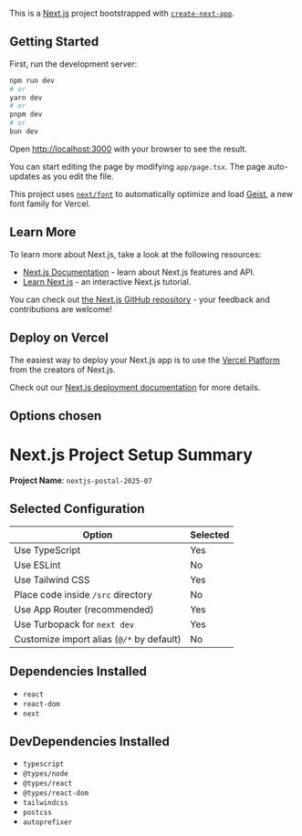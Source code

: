 This is a [Next.js](https://nextjs.org) project bootstrapped with [`create-next-app`](https://nextjs.org/docs/app/api-reference/cli/create-next-app).

## Getting Started

First, run the development server:

```bash
npm run dev
# or
yarn dev
# or
pnpm dev
# or
bun dev
```

Open [http://localhost:3000](http://localhost:3000) with your browser to see the result.

You can start editing the page by modifying `app/page.tsx`. The page auto-updates as you edit the file.

This project uses [`next/font`](https://nextjs.org/docs/app/building-your-application/optimizing/fonts) to automatically optimize and load [Geist](https://vercel.com/font), a new font family for Vercel.

## Learn More

To learn more about Next.js, take a look at the following resources:

- [Next.js Documentation](https://nextjs.org/docs) - learn about Next.js features and API.
- [Learn Next.js](https://nextjs.org/learn) - an interactive Next.js tutorial.

You can check out [the Next.js GitHub repository](https://github.com/vercel/next.js) - your feedback and contributions are welcome!

## Deploy on Vercel

The easiest way to deploy your Next.js app is to use the [Vercel Platform](https://vercel.com/new?utm_medium=default-template&filter=next.js&utm_source=create-next-app&utm_campaign=create-next-app-readme) from the creators of Next.js.

Check out our [Next.js deployment documentation](https://nextjs.org/docs/app/building-your-application/deploying) for more details.

## Options chosen

# Next.js Project Setup Summary

**Project Name**: `nextjs-postal-2025-07`

## Selected Configuration

| Option                                      | Selected |
|--------------------------------------------|----------|
| Use TypeScript                             | Yes      |
| Use ESLint                                 | No       |
| Use Tailwind CSS                           | Yes      |
| Place code inside `/src` directory         | No       |
| Use App Router (recommended)               | Yes      |
| Use Turbopack for `next dev`               | Yes      |
| Customize import alias (`@/*` by default)  | No       |

## Dependencies Installed

- `react`
- `react-dom`
- `next`

## DevDependencies Installed

- `typescript`
- `@types/node`
- `@types/react`
- `@types/react-dom`
- `tailwindcss`
- `postcss`
- `autoprefixer`
